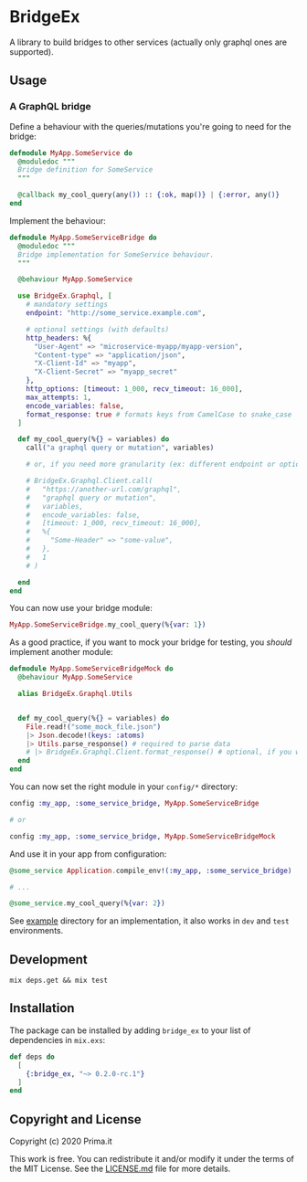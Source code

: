 # BridgeEx

A library to build bridges to other services (actually only graphql ones are supported).

## Usage

### A GraphQL bridge

Define a behaviour with the queries/mutations you're going to need for the bridge:

```elixir
defmodule MyApp.SomeService do
  @moduledoc """
  Bridge definition for SomeService
  """

  @callback my_cool_query(any()) :: {:ok, map()} | {:error, any()}
end
```

Implement the behaviour:

```elixir
defmodule MyApp.SomeServiceBridge do
  @moduledoc """
  Bridge implementation for SomeService behaviour.
  """

  @behaviour MyApp.SomeService

  use BridgeEx.Graphql, [
    # mandatory settings
    endpoint: "http://some_service.example.com",

    # optional settings (with defaults)
    http_headers: %{
      "User-Agent" => "microservice-myapp/myapp-version",
      "Content-type" => "application/json",
      "X-Client-Id" => "myapp",
      "X-Client-Secret" => "myapp_secret"
    },
    http_options: [timeout: 1_000, recv_timeout: 16_000],
    max_attempts: 1,
    encode_variables: false,
    format_response: true # formats keys from CamelCase to snake_case
  ]

  def my_cool_query(%{} = variables) do
    call("a graphql query or mutation", variables)

    # or, if you need more granularity (ex: different endpoint or options):

    # BridgeEx.Graphql.Client.call(
    #   "https://another-url.com/graphql",
    #   "graphql query or mutation",
    #   variables,
    #   encode_variables: false,
    #   [timeout: 1_000, recv_timeout: 16_000],
    #   %{
    #     "Some-Header" => "some-value",
    #   },
    #   1
    # )

  end
end
```

You can now use your bridge module:

```elixir
MyApp.SomeServiceBridge.my_cool_query(%{var: 1})
```

As a good practice, if you want to mock your bridge for testing, you _should_ implement another module:

```elixir
defmodule MyApp.SomeServiceBridgeMock do
  @behaviour MyApp.SomeService

  alias BridgeEx.Graphql.Utils


  def my_cool_query(%{} = variables) do
    File.read!("some_mock_file.json")
    |> Json.decode!(keys: :atoms)
    |> Utils.parse_response() # required to parse data
    # |> BridgeEx.Graphql.Client.format_response() # optional, if you want to format response
  end
end
```

You can now set the right module in your `config/*` directory:

```elixir
config :my_app, :some_service_bridge, MyApp.SomeServiceBridge

# or

config :my_app, :some_service_bridge, MyApp.SomeServiceBridgeMock
```

And use it in your app from configuration:

```elixir
@some_service Application.compile_env!(:my_app, :some_service_bridge)

# ...

@some_service.my_cool_query(%{var: 2})
```

See [example](example) directory for an implementation, it also works in `dev` and `test` environments.

## Development

`mix deps.get && mix test`

## Installation

The package can be installed by adding `bridge_ex` to your list of dependencies in `mix.exs`:

```elixir
def deps do
  [
    {:bridge_ex, "~> 0.2.0-rc.1"}
  ]
end
```

## Copyright and License

Copyright (c) 2020 Prima.it

This work is free. You can redistribute it and/or modify it under the
terms of the MIT License. See the [LICENSE.md](./LICENSE.md) file for more details.

